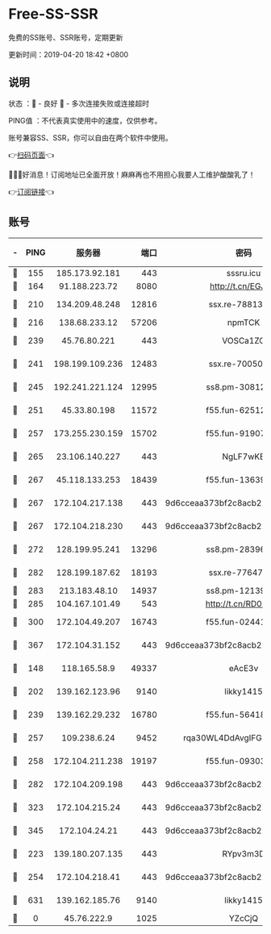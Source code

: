 # Free-SS-SSR

免费的SS账号、SSR账号，定期更新

更新时间：2019-04-20 18:42 +0800

## 说明

状态     ：🙂 - 良好 🙁 - 多次连接失败或连接超时

PING值   ：不代表真实使用中的速度，仅供参考。

账号兼容SS、SSR，你可以自由在两个软件中使用。

👉[扫码页面](https://liesauer.github.io/Free-SS-SSR/)👈

🎉🎉🎉好消息！订阅地址已全面开放！麻麻再也不用担心我要人工维护酸酸乳了！

👉[订阅链接](https://www.liesauer.net/yogurt/subscribe?ACCESS_TOKEN=DAYxR3mMaZAsaqUb)👈

## 账号

|-|PING|服务器|端口|密码|加密方式|区域|
|:----:|:----:|:-----:|-----:|:----:|:----:|:----:|
|🙂|155|185.173.92.181|443|sssru.icu|rc4-md5|RU|
|🙂|164|91.188.223.72|8080|http://t.cn/EGJIyrl|rc4-md5|RU|
|🙂|210|134.209.48.248|12816|ssx.re-78813577|aes-256-cfb|US|
|🙂|216|138.68.233.12|57206|npmTCK|rc4-md5|US|
|🙂|239|45.76.80.221|443|VOSCa1ZG|aes-256-cfb|DE|
|🙂|241|198.199.109.236|12483|ssx.re-70050948|aes-256-cfb|US|
|🙂|245|192.241.221.124|12995|ss8.pm-30812425|aes-256-cfb|US|
|🙂|251|45.33.80.198|11572|f55.fun-62512711|aes-256-cfb|US|
|🙂|257|173.255.230.159|15702|f55.fun-91907553|aes-256-cfb|US|
|🙂|265|23.106.140.227|443|NgLF7wKB|aes-256-cfb|US|
|🙂|267|45.118.133.253|18439|f55.fun-13639726|aes-256-cfb|SG|
|🙂|267|172.104.217.138|443|9d6cceaa373bf2c8acb22e60b6a58be6|aes-256-cfb|US|
|🙂|267|172.104.218.230|443|9d6cceaa373bf2c8acb22e60b6a58be6|aes-256-cfb|US|
|🙂|272|128.199.95.241|13296|ss8.pm-28396550|aes-256-cfb|SG|
|🙂|282|128.199.187.62|18193|ssx.re-77647614|aes-256-cfb|SG|
|🙂|283|213.183.48.10|14937|ss8.pm-12139832|rc4-md5|RU|
|🙂|285|104.167.101.49|543|http://t.cn/RD0D7sx|rc4-md5|CA|
|🙂|300|172.104.49.207|16743|f55.fun-02441032|aes-256-cfb|SG|
|🙂|367|172.104.31.152|443|9d6cceaa373bf2c8acb22e60b6a58be6|aes-256-cfb|US|
|🙂|148|118.165.58.9|49337|eAcE3v|chacha20-ietf|TW|
|🙂|202|139.162.123.96|9140|likky1415|aes-256-cfb|JP|
|🙂|239|139.162.29.232|16780|f55.fun-56418519|aes-256-cfb|SG|
|🙂|257|109.238.6.24|9452|rqa30WL4DdAvgIFG6Fs3znzTa|aes-256-cfb|FR|
|🙂|258|172.104.211.238|19197|f55.fun-09303839|aes-256-cfb|US|
|🙂|282|172.104.209.198|443|9d6cceaa373bf2c8acb22e60b6a58be6|aes-256-cfb|US|
|🙂|323|172.104.215.24|443|9d6cceaa373bf2c8acb22e60b6a58be6|aes-256-cfb|US|
|🙂|345|172.104.24.21|443|9d6cceaa373bf2c8acb22e60b6a58be6|aes-256-cfb|US|
|🙁|223|139.180.207.135|443|RYpv3m3D|aes-256-cfb|JP|
|🙁|254|172.104.218.41|443|9d6cceaa373bf2c8acb22e60b6a58be6|aes-256-cfb|US|
|🙁|631|139.162.185.76|9140|likky1415|aes-256-cfb|DE|
|🙁|0|45.76.222.9|1025|YZcCjQ|rc4-md5|JP|
